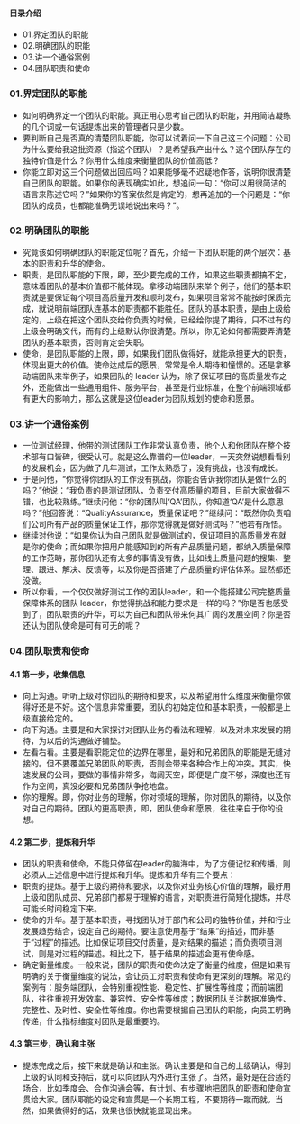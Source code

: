 #### 目录介绍
- 01.界定团队的职能
- 02.明确团队的职能
- 03.讲一个通俗案例
- 04.团队职责和使命



### 01.界定团队的职能
- 如何明确界定一个团队的职能。真正用心思考自己团队的职能，并用简洁凝练的几个词或一句话提炼出来的管理者只是少数。
- 要判断自己是否真的清楚团队职能，你可以试着问一下自己这三个问题：公司为什么要给我这批资源（指这个团队）？是希望我产出什么？这个团队存在的独特价值是什么？你用什么维度来衡量团队的价值高低？
- 你能立即对这三个问题做出回应吗？如果能够毫不迟疑地作答，说明你很清楚自己团队的职能。如果你的表现确实如此，想追问一句：“你可以用很简洁的语言来陈述它吗？”如果你的答案依然是肯定的，想再追加的一个问题是：“你团队的成员，也都能准确无误地说出来吗？”。



### 02.明确团队的职能
- 究竟该如何明确团队的职能定位呢？首先，介绍一下团队职能的两个层次：基本的职责和升华的使命。
- 职责，是团队职能的下限，即，至少要完成的工作，如果这些职责都搞不定，意味着团队的基本价值都不能体现。拿移动端团队来举个例子，他们的基本职责就是要保证每个项目高质量开发和顺利发布，如果项目常常不能按时保质完成，就说明前端团队连基本的职责都不能胜任。团队的基本职责，是由上级给定的，上级在把这个团队交给你负责的时候，已经给你提了期待，只不过有的上级会明确交代，而有的上级默认你很清楚。所以，你无论如何都需要弄清楚团队的基本职责，否则肯定会失职。
- 使命，是团队职能的上限，即，如果我们团队做得好，就能承担更大的职责，体现出更大的价值。使命达成后的愿景，常常是令人期待和憧憬的。还是拿移动端团队来举例子，如果团队的 leader 认为，除了保证项目的高质量发布之外，还能做出一些通用组件、服务平台，甚至是行业标准，在整个前端领域都有更大的影响力，那么这就是这位leader为团队规划的使命和愿景。



### 03.讲一个通俗案例
- 一位测试经理，他带的测试团队工作非常认真负责，他个人和他团队在整个技术部有口皆碑，很受认可。就是这么靠谱的一位leader，一天突然说想看看别的发展机会，因为做了几年测试，工作太熟悉了，没有挑战，也没有成长。
- 于是问他，“你觉得你团队的工作没有挑战，你能否告诉我你团队是做什么的吗？”他说：“我负责的是测试团队，负责交付高质量的项目，目前大家做得不错，也比较熟练。”继续问他：“你的团队叫‘QA’团队，你知道‘QA’是什么意思吗？”他回答说：“QualityAssurance，质量保证吧？”继续问：“既然你负责咱们公司所有产品的质量保证工作，那你觉得就是做好测试吗？”他若有所悟。
- 继续对他说：“如果你认为自己团队就是做测试的，保证项目的高质量发布就是你的使命；而如果你把用户能感知到的所有产品质量问题，都纳入质量保障的工作范畴，那你团队还有太多的事情没有做，比如线上质量问题的搜集、整理、跟进、解决、反馈等，以及你是否搭建了产品质量的评估体系。显然都还没做。
- 所以你看，一个仅仅做好测试工作的团队leader，和一个能搭建公司完整质量保障体系的团队 leader，你觉得挑战和能力要求是一样的吗？”你是否也感受到了，团队职责的升华，可以为自己和团队带来何其广阔的发展空间？你是否还认为团队使命是可有可无的呢？




### 04.团队职责和使命
#### 4.1 第一步，收集信息
- 向上沟通。听听上级对你团队的期待和要求，以及希望用什么维度来衡量你做得好还是不好。这个信息非常重要，团队的初始定位和基本职责，一般都是上级直接给定的。
- 向下沟通。主要是和大家探讨对团队业务的看法和理解，以及对未来发展的期待，为以后的沟通做好铺垫。
- 左看右看。主要是看职能定位的边界在哪里，最好和兄弟团队的职能是无缝对接的。但不要覆盖兄弟团队的职责，否则会带来各种合作上的冲突。其实，快速发展的公司，要做的事情非常多，海阔天空，即便是广度不够，深度也还有作为空间，真没必要和兄弟团队争抢地盘。
- 你的理解。即，你对业务的理解，你对领域的理解，你对团队的期待，以及你对自己的期待。团队的更高职责，即，团队使命和愿景，往往来自于你的设想。



#### 4.2 第二步，提炼和升华
- 团队的职责和使命，不能只停留在leader的脑海中，为了方便记忆和传播，则必须从上述信息中进行提炼和升华。提炼和升华有三个要点：
- 职责的提炼。基于上级的期待和要求，以及你对业务核心价值的理解，最好用上级和团队成员、兄弟部门都易于理解的语言，对职责进行简短化提炼，并尽可能长时间稳定下来。
- 使命的升华。基于基本职责，寻找团队对于部门和公司的独特价值，并和行业发展趋势结合，设定自己的期待。要注意使用基于“结果”的描述，而非基于“过程”的描述。比如保证项目交付质量，是对结果的描述；而负责项目测试，则是对过程的描述。相比之下，基于结果的描述会更有使命感。
- 确定衡量维度。一般来说，团队的职责和使命决定了衡量的维度，但是如果有明确的关于衡量维度的说法，会让员工对职责和使命有更深刻的理解。常见的案例有：服务端团队，会特别重视性能、稳定性、扩展性等维度；而前端团队，往往重视开发效率、兼容性、安全性等维度；数据团队关注数据准确性、完整性、及时性、安全性等维度。你也需要根据自己团队的职能，向员工明确传递，什么指标维度对团队是最重要的。



#### 4.3 第三步，确认和主张
- 提炼完成之后，接下来就是确认和主张。确认主要是和自己的上级确认，得到上级的认同和支持后，就可以向团队内外进行主张了。当然，最好是在合适的场合，比如季度会、合作沟通会等，有计划、有步骤地把团队的职责和使命宣贯给大家。团队职能的设定和宣贯是一个长期工程，不要期待一蹴而就。当然，如果做得好的话，效果也很快就能显现出来。




